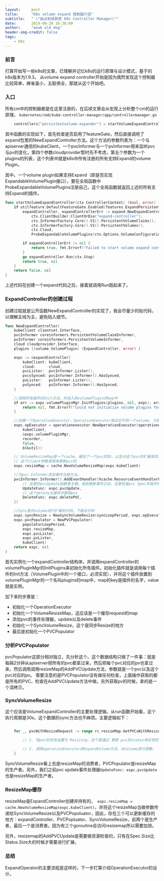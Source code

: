 ```yaml
---
layout:     post
title:      "K8s volume expand 控制器介绍"
subtitle:   " \"由点到线熟悉 K8s Controller Manager\""
date:       2019-08-20 16:36:00
author:     "weak old dog"
header-img-credit: false
tags:
    - K8s
---
```


### 前言

打算开始写一些k8s的文章，已理解并记忆k8s的运行原理与设计模式，基于的k8s版本为1.9.3。
从volume expand controller开始是因为偶然发现这个控制器比较简单，麻雀虽小，五脏俱全，那就从这个开始吧。


### 入口

所有cm中的控制器都是在这里注册的，在后续文章会从宏观上分析整个cm的运行原理。
`kubernetes/cmd/kube-controller-manager/app/controllermanager.go`

```go
	controllers["persistentvolume-expander"] = startVolumeExpandController
```

其中函数的实现如下，首先检查是否启用了featureGate，然后直接调用了expand包里的NewExpandController方法。这个方法的参数列表为：一个与apiserver通信的kubeClient，一个pvcInformer与一个pvInformer用来监听pvc与pv的变化，第四个参数cloudprovider暂时先不考虑，第五个参数为一个plugins的列表，这个列表中就是k8s中所有注册的所有支持Expand的volume Plugin。

其中，一个volume plugin如果支持Expand（即是否实现ExpandableVolumePlugin接口），要在全局函数中ProbeExpandableVolumePlugins注册自己，这个全局函数就返回上述的所有支持Expand的插件。

```go
func startVolumeExpandController(ctx ControllerContext) (bool, error) {
	if utilfeature.DefaultFeatureGate.Enabled(features.ExpandPersistentVolumes) {
		expandController, expandControllerErr := expand.NewExpandController(
			ctx.ClientBuilder.ClientOrDie("expand-controller"),
			ctx.InformerFactory.Core().V1().PersistentVolumeClaims(),
			ctx.InformerFactory.Core().V1().PersistentVolumes(),
			ctx.Cloud,
			ProbeExpandableVolumePlugins(ctx.Options.VolumeConfiguration))

		if expandControllerErr != nil {
			return true, fmt.Errorf("Failed to start volume expand controller : %v", expandControllerErr)
		}
		go expandController.Run(ctx.Stop)
		return true, nil
	}
	return false, nil
}
```
上述代码在创建一个expand代码之后，接着就调用Run跑起来了。


### ExpandController的创建过程

创建过程就是公开函数NewExpandController的实现了，我会尽量少的贴代码，以理解主线为主，避免陷入细节。

```go
func NewExpandController(
	kubeClient clientset.Interface,
	pvcInformer coreinformers.PersistentVolumeClaimInformer,
	pvInformer coreinformers.PersistentVolumeInformer,
	cloud cloudprovider.Interface,
	plugins []volume.VolumePlugin) (ExpandController, error) {

	expc := &expandController{
		kubeClient: kubeClient,
		cloud:      cloud,
		pvcLister:  pvcInformer.Lister(),
		pvcsSynced: pvcInformer.Informer().HasSynced,
		pvLister:   pvInformer.Lister(),
		pvSynced:   pvInformer.Informer().HasSynced,
	}

    //调用所有插件的Init方法，并加入到volumePlugin的map中
	if err := expc.volumePluginMgr.InitPlugins(plugins, nil, expc); err != nil {
		return nil, fmt.Errorf("Could not initialize volume plugins for Expand Controller : %+v", err)
	}

    //创建一个OperationExecutor，OperationExecutor保证对于同一个volume，只有一个动作在执行，并提供了指数退避机制，后面会单独写一篇文章介绍这个
	expc.opExecutor = operationexecutor.NewOperationExecutor(operationexecutor.NewOperationGenerator(
		kubeClient,
		&expc.volumePluginMgr,
		recorder,
		false,
		blkutil))

    // VolumeResizeMap是一个cache，缓存了一个pvc的ID，以及对这个pvc的扩展请求。
    // 这个client参数是用来更新pvc的
	expc.resizeMap = cache.NewVolumeResizeMap(expc.kubeClient)

    //为pvc Informer添加事件注册方法。
	pvcInformer.Informer().AddEventHandler(kcache.ResourceEventHandlerFuncs{
        // 这里的pvcUpdate函数是关键，收到更新事件之后，这里检查pvc Spec字段中的size，如果Spec中的Size比Status中的Size大，则添加到缓存中
        UpdateFunc: expc.pvcUpdate,
        // 这个delete从缓存中删除pvc
		DeleteFunc: expc.deletePVC,
	})

    //Sync是对volume进行扩展的代码，下面会分析
	expc.syncResize = NewSyncVolumeResize(syncLoopPeriod, expc.opExecutor, expc.resizeMap, kubeClient)
	expc.pvcPopulator = NewPVCPopulator(
		populatorLoopPeriod,
		expc.resizeMap,
		expc.pvcLister,
		expc.pvLister,
		kubeClient)
	return expc, nil
}
```

首先实例化一个expandController结构体，并调用expandController的volumePluginMgr的InitPlugins来初始化所有插件。初始化插件就是调用每个插件的Init方法（VolumePlugin中的一个接口，必须实现），并将这个插件放置到volumePluginMgr的一个名叫plugins的map中，map的key是插件的名字，value就是实例。

加下来的步骤是：
* 初始化一个OperationExecutor
* 初始化一个VolumeResizeMap，这应该是一个缓存request的map
* 添加pvc的事件处理器，update以及delete事件
* 初始化一个SyncVolumeResize，这个是同步Resize的地方
* 最后是初始化一个PVCPopulator

### 分析PVCPopulator
pvcPopulator这部分相对独立，先分析这个。这个数据结构只做了一件事：就是每隔2分钟从apiserver把所有的pvc都拿过来，然后把每个pvc对应的pv也拿过来，然后调用调用resizeMap的AddPVCUpdate方法，参数就是一个pvc以及这个pvc对应的pv。
需要注意的是PVCPopulator没有做任何检查，上面操作获取的都是所有的PVC，检查在AddPVCUpdate方法中做。另外获取pv的时候，拿的是一个深拷贝。

### SyncVolumeResize
这个应该是VolumeExpandController的主要处理逻辑。从run函数开始看，这个执行周期是30s，这个数据的sync方法也不麻烦。主要逻辑如下：
```go

	for _, pvcWithResizeRequest := range rc.resizeMap.GetPVCsWithResizeRequest() {

		// 1. 将pvc的状态设置为 Resizing，这个是通过 更新 pvc的status来实现的，一个细节就是调用UpdateStatus之前，做了一个pvc的deepcopy，这里涉及到一些deepcopy，以后要考虑一下为什么。

	    // 2. 调用operationExecutor的ExpandVolume方法，对volume进行调整。
	}

```
SyncVolumeResize看上去是resizeMap的消费者，PVCPopulator是resizeMap的生产者。另外，我们之前pvc update事件处理器`UpdateFunc: expc.pvcUpdate`也是resizeMap的生产者。

### ResizeMap缓存
resizeMap是ExpandController创建并持有的，`	expc.resizeMap = cache.NewVolumeResizeMap(expc.kubeClient)
`，并将这个resizeMap当做参数传递给SyncVolumeResize以及PVCPopoluator，因此，存在三个可以更新缓存的地方：expandController、PVCPopluator、SyncVolumeResize，前两个是生产者，最后一个是消费者。因为有三个goroutine会访问resizemap所以需要加锁。

另外，resizemap的AddPVCUpdate是需要做资源检查的，只有在Spec.Size比Status.Size大的时候才需要进行扩展。

### 总结
ExpandOperator的主要流程是这样的，下一步打算介绍OperationExecutor的设计。